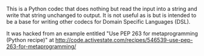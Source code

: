 This is a Python codec that does nothing but read the input into a string and write that string unchanged to output.  It is not useful as is but is intended to be a base for writing other codecs for Domain Specific Languages (DSL).

It was hacked from an example entitled "Use PEP 263 for metaprogramming (Python recipe)" at http://code.activestate.com/recipes/546539-use-pep-263-for-metaprogramming/
